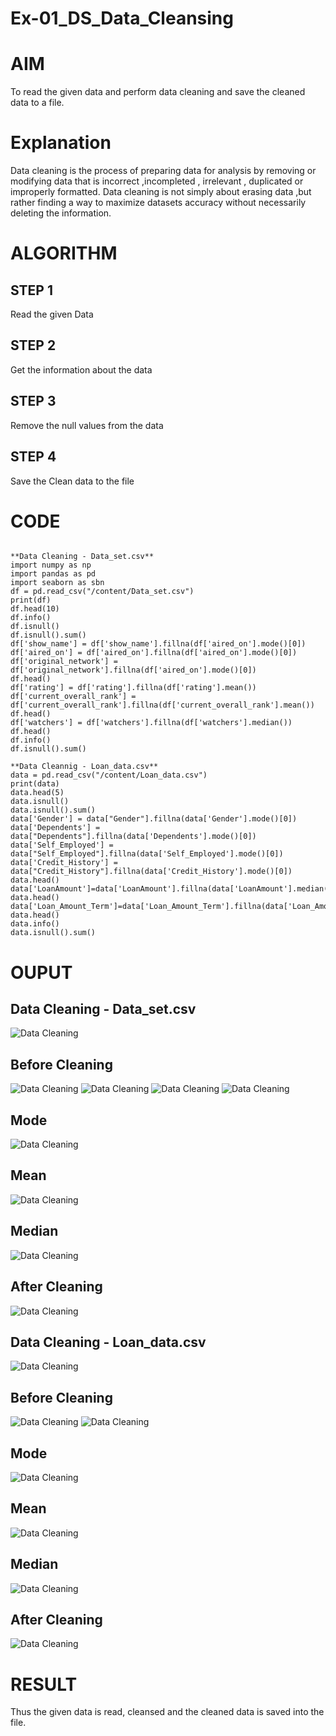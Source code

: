 # Ex-01_DS_Data_Cleansing
# AIM
To read the given data and perform data cleaning and save the cleaned data to a file.

# Explanation
Data cleaning is the process of preparing data for analysis by removing or modifying data that is incorrect ,incompleted , irrelevant , duplicated or improperly formatted. Data cleaning is not simply about erasing data ,but rather finding a way to maximize datasets accuracy without necessarily deleting the information.

# ALGORITHM
## STEP 1
Read the given Data

## STEP 2
Get the information about the data

## STEP 3
Remove the null values from the data

## STEP 4
Save the Clean data to the file

# CODE
~~~

**Data Cleaning - Data_set.csv**
import numpy as np
import pandas as pd
import seaborn as sbn
df = pd.read_csv("/content/Data_set.csv")
print(df)
df.head(10)
df.info()
df.isnull()
df.isnull().sum()
df['show_name'] = df['show_name'].fillna(df['aired_on'].mode()[0])
df['aired_on'] = df['aired_on'].fillna(df['aired_on'].mode()[0])
df['original_network'] = df['original_network'].fillna(df['aired_on'].mode()[0])
df.head()
df['rating'] = df['rating'].fillna(df['rating'].mean())
df['current_overall_rank'] = df['current_overall_rank'].fillna(df['current_overall_rank'].mean())
df.head()
df['watchers'] = df['watchers'].fillna(df['watchers'].median())
df.head()
df.info()
df.isnull().sum()

**Data Cleannig - Loan_data.csv**
data = pd.read_csv("/content/Loan_data.csv")
print(data)
data.head(5)
data.isnull()
data.isnull().sum()
data['Gender'] = data["Gender"].fillna(data['Gender'].mode()[0])
data['Dependents'] = data["Dependents"].fillna(data['Dependents'].mode()[0])
data['Self_Employed'] = data["Self_Employed"].fillna(data['Self_Employed'].mode()[0])
data['Credit_History'] = data["Credit_History"].fillna(data['Credit_History'].mode()[0])
data.head()
data['LoanAmount']=data['LoanAmount'].fillna(data['LoanAmount'].median())
data.head()
data['Loan_Amount_Term']=data['Loan_Amount_Term'].fillna(data['Loan_Amount_Term'].mean())
data.head()
data.info()
data.isnull().sum()
~~~
# OUPUT
## Data Cleaning - Data_set.csv
![Data Cleaning](https://github.com/Sanjeevharibalan/Ex-01-Data-Cleaning/blob/main/Read.png)

## Before Cleaning
![Data Cleaning](https://github.com/Sanjeevharibalan/Ex-01-Data-Cleaning/blob/main/Before%20Cleaning%20(2).png)
![Data Cleaning](https://github.com/Sanjeevharibalan/Ex-01-Data-Cleaning/blob/main/Before%20Cleaning%20(3).png)
![Data Cleaning](https://github.com/Sanjeevharibalan/Ex-01-Data-Cleaning/blob/main/Before%20Cleaning%20(4).png)
![Data Cleaning](https://github.com/Sanjeevharibalan/Ex-01-Data-Cleaning/blob/main/Before%20Cleaning%20(5).png)

## Mode
![Data Cleaning](https://github.com/Sanjeevharibalan/Ex-01-Data-Cleaning/blob/main/Mode.png)

## Mean
![Data Cleaning](https://github.com/Sanjeevharibalan/Ex-01-Data-Cleaning/blob/main/Mean'.png)

## Median
![Data Cleaning](https://github.com/Sanjeevharibalan/Ex-01-Data-Cleaning/blob/main/Median.png)

## After Cleaning
![Data Cleaning](https://github.com/Sanjeevharibalan/Ex-01-Data-Cleaning/blob/main/After%20Cleaning.png)

## Data Cleaning - Loan_data.csv
![Data Cleaning](https://github.com/Sanjeevharibalan/Ex-01-Data-Cleaning/blob/main/image1.png)

## Before Cleaning
![Data Cleaning](https://github.com/Sanjeevharibalan/Ex-01-Data-Cleaning/blob/main/image2.png)
![Data Cleaning](https://github.com/Sanjeevharibalan/Ex-01-Data-Cleaning/blob/main/image3.png)

## Mode
![Data Cleaning](https://github.com/Sanjeevharibalan/Ex-01-Data-Cleaning/blob/main/mean2.png)

## Mean
![Data Cleaning](https://github.com/Sanjeevharibalan/Ex-01-Data-Cleaning/blob/main/mean2.png)

## Median
![Data Cleaning](https://github.com/Sanjeevharibalan/Ex-01-Data-Cleaning/blob/main/median2.png)

## After Cleaning
![Data Cleaning](https://github.com/Sanjeevharibalan/Ex-01-Data-Cleaning/blob/main/image4.png)


# RESULT
Thus the given data is read, cleansed and the cleaned data is saved into the file.
